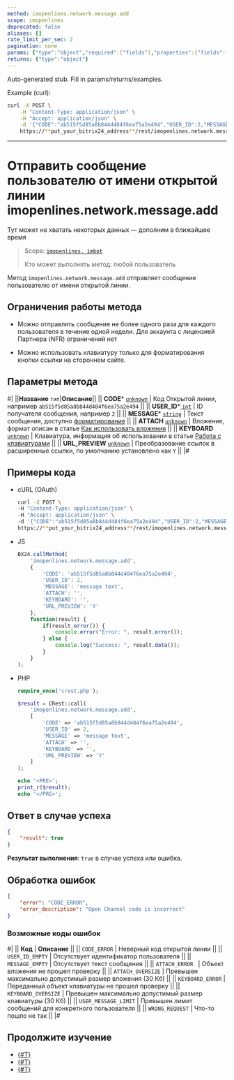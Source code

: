 ```yaml
---
method: imopenlines.network.message.add
scope: imopenlines
deprecated: false
aliases: []
rate_limit_per_sec: 2
pagination: none
params: {"type":"object","required":["fields"],"properties":{"fields":{"type":"object"}}}
returns: {"type":"object"}
---
```


Auto-generated stub. Fill in params/returns/examples.

Example (curl):

```bash
curl -X POST \
    -H "Content-Type: application/json" \
    -H "Accept: application/json" \
    -d '{"CODE":"ab515f5d85a8b844d484f6ea75a2e494","USER_ID":2,"MESSAGE":"message text","ATTACH":"","KEYBOARD":"","URL_PREVIEW":"Y","auth":"**put_access_token_here**"}' \
    https://**put_your_bitrix24_address**/rest/imopenlines.network.message.add
```

---

# Отправить сообщение пользователю от имени открытой линии imopenlines.network.message.add



Тут может не хватать некоторых данных — дополним в ближайшее время



> Scope: [`imopenlines, imbot`](../../scopes/permissions.md)
>
> Кто может выполнять метод: любой пользователь

Метод `imopenlines.network.message.add` отправляет сообщение пользователю от имени открытой линии.

## Ограничения работы метода

- Можно отправлять сообщение не более одного раза для каждого пользователя в течение одной недели.
  Для аккаунта с лицензией Партнера (NFR) ограничений нет

- Можно использовать клавиатуру только для форматирования кнопки ссылки на стороннем сайте.

## Параметры метода



#|
||**Название**
`тип`|**Описание**||
|| **CODE***
[`unknown`](../../data-types.md) | Код Открытой линии, например `ab515f5d85a8b844d484f6ea75a2e494` ||
|| **USER_ID***[
    `int`](../../data-types.md) | ID получателя сообщения, например `2` ||
|| **MESSAGE***
[`string`](../../data-types.md) | Текст сообщения, доступно [форматирование](../../chats/messages/index.md) ||
|| **ATTACH**
[`unknown`](../../data-types.md) | Вложение, формат описан в статье [Как использовать вложения](../../chats/messages/attachments/index.md) ||
|| **KEYBOARD**
[`unknown`](../../data-types.md) | Клавиатура, информация об использовании в статье [Работа с клавиатурами](../../chats/messages/keyboards.md) ||
|| **URL_PREVIEW**
[`unknown`](../../data-types.md) | Преобразование ссылок в расширенные ссылки, по умолчанию установлено как `Y` ||
|#

## Примеры кода





- cURL (OAuth)

    ```bash
    curl -X POST \
    -H "Content-Type: application/json" \
    -H "Accept: application/json" \
    -d '{"CODE":"ab515f5d85a8b844d484f6ea75a2e494","USER_ID":2,"MESSAGE":"message text","ATTACH":"","KEYBOARD":"","URL_PREVIEW":"Y","auth":"**put_access_token_here**"}' \
    https://**put_your_bitrix24_address**/rest/imopenlines.network.message.add
    ```

- JS

    ```javascript
    BX24.callMethod(
        'imopenlines.network.message.add',
        {
            'CODE': 'ab515f5d85a8b844d484f6ea75a2e494',
            'USER_ID': 2,
            'MESSAGE': 'message text',
            'ATTACH': '',
            'KEYBOARD': '',
            'URL_PREVIEW': 'Y'
        },
        function(result) {
            if(result.error()) {
                console.error("Error: ", result.error());
            } else {
                console.log("Success: ", result.data());
            }
        }
    );
    ```


- PHP

    ```php
    require_once('crest.php');

    $result = CRest::call(
        'imopenlines.network.message.add',
        [
            'CODE' => 'ab515f5d85a8b844d484f6ea75a2e494',
            'USER_ID' => 2,
            'MESSAGE' => 'message text',
            'ATTACH' => '',
            'KEYBOARD' => '',
            'URL_PREVIEW' => 'Y'
        ]
    );

    echo '<PRE>';
    print_r($result);
    echo '</PRE>';
    ```



## Ответ в случае успеха

```json
{
	"result": true
}
```

**Результат выполнения**: `true` в случае успеха или ошибка.

## Обработка ошибок

```json
{
    "error": "CODE_ERROR",
    "error_description": "Open Channel code is incorrect"
}
```



### Возможные коды ошибок

#|
|| **Код** | **Описание** ||
|| `CODE_ERROR` | Неверный код открытой линии ||
|| `USER_ID_EMPTY` | Отсутствует идентификатор пользователя ||
|| `MESSAGE_EMPTY` | Отсутствует текст сообщения ||
|| `ATTACH_ERROR ` | Объект вложения не прошел проверку ||
|| `ATTACH_OVERSIZE` | Превышен максимально допустимый размер вложения (30 Кб) ||
|| `KEYBOARD_ERROR` | Переданный объект клавиатуры не прошел проверку ||
|| `KEYBOARD_OVERSIZE` | Превышен максимально допустимый размер клавиатуры (30 Кб) ||
|| `USER_MESSAGE_LIMIT` | Превышен лимит сообщений для конкретного пользователя ||
|| `WRONG_REQUEST` | Что-то пошло не так ||
|#



## Продолжите изучение 

- [{#T}](../../chats/messages/keyboards.md)
- [{#T}](../../chats/messages/attachments/index.md)
- [{#T}](../../chats/messages/index.md)


